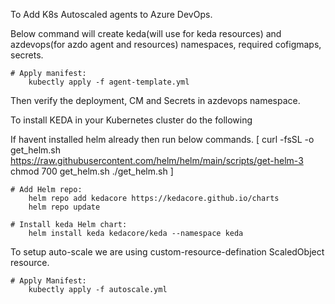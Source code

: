 To Add K8s Autoscaled agents to Azure DevOps.

Below command will create keda(will use for keda resources) and azdevops(for azdo agent and resources) namespaces, required cofigmaps, secrets. 

    # Apply manifest:
        kubectly apply -f agent-template.yml    


Then verify the deployment, CM and Secrets in azdevops namespace.


To install KEDA in your Kubernetes cluster do the following

If havent installed helm already then run below commands. 
[
curl -fsSL -o get_helm.sh https://raw.githubusercontent.com/helm/helm/main/scripts/get-helm-3
chmod 700 get_helm.sh
./get_helm.sh
]

    # Add Helm repo:
        helm repo add kedacore https://kedacore.github.io/charts
        helm repo update

    # Install keda Helm chart:
        helm install keda kedacore/keda --namespace keda

To setup auto-scale we are using custom-resource-defination ScaledObject resource.

    # Apply Manifest:
        kubectly apply -f autoscale.yml 